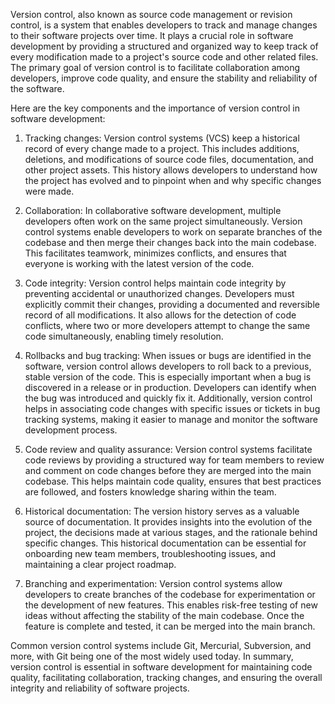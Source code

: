 Version control, also known as source code management or revision control, is a system that enables developers to track and manage changes to their software projects over time. It plays a crucial role in software development by providing a structured and organized way to keep track of every modification made to a project's source code and other related files. The primary goal of version control is to facilitate collaboration among developers, improve code quality, and ensure the stability and reliability of the software.

Here are the key components and the importance of version control in software development:

1. Tracking changes: Version control systems (VCS) keep a historical record of every change made to a project. This includes additions, deletions, and modifications of source code files, documentation, and other project assets. This history allows developers to understand how the project has evolved and to pinpoint when and why specific changes were made.

2. Collaboration: In collaborative software development, multiple developers often work on the same project simultaneously. Version control systems enable developers to work on separate branches of the codebase and then merge their changes back into the main codebase. This facilitates teamwork, minimizes conflicts, and ensures that everyone is working with the latest version of the code.

3. Code integrity: Version control helps maintain code integrity by preventing accidental or unauthorized changes. Developers must explicitly commit their changes, providing a documented and reversible record of all modifications. It also allows for the detection of code conflicts, where two or more developers attempt to change the same code simultaneously, enabling timely resolution.

4. Rollbacks and bug tracking: When issues or bugs are identified in the software, version control allows developers to roll back to a previous, stable version of the code. This is especially important when a bug is discovered in a release or in production. Developers can identify when the bug was introduced and quickly fix it. Additionally, version control helps in associating code changes with specific issues or tickets in bug tracking systems, making it easier to manage and monitor the software development process.

5. Code review and quality assurance: Version control systems facilitate code reviews by providing a structured way for team members to review and comment on code changes before they are merged into the main codebase. This helps maintain code quality, ensures that best practices are followed, and fosters knowledge sharing within the team.

6. Historical documentation: The version history serves as a valuable source of documentation. It provides insights into the evolution of the project, the decisions made at various stages, and the rationale behind specific changes. This historical documentation can be essential for onboarding new team members, troubleshooting issues, and maintaining a clear project roadmap.

7. Branching and experimentation: Version control systems allow developers to create branches of the codebase for experimentation or the development of new features. This enables risk-free testing of new ideas without affecting the stability of the main codebase. Once the feature is complete and tested, it can be merged into the main branch.

Common version control systems include Git, Mercurial, Subversion, and more, with Git being one of the most widely used today. In summary, version control is essential in software development for maintaining code quality, facilitating collaboration, tracking changes, and ensuring the overall integrity and reliability of software projects.